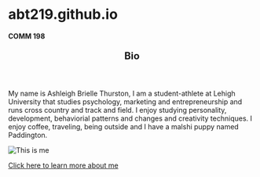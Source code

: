# abt219.github.io
<strong>COMM 198</strong>
<p><header><strong><p style="font-size:20px">Bio</p></strong></header><p>
  
<p>My name is Ashleigh Brielle Thurston, I am a student-athlete at Lehigh University that studies psychology, marketing and entrepreneurship and runs cross country and track and field. I enjoy studying personality, development, behaviorial patterns and changes and creativity techniques. I enjoy coffee, traveling, being outside and I have a malshi puppy named Paddington.</p>
<p><img src="https://pbs.twimg.com/profile_images/1074800912332394502/-akRd4Ew_400x400.jpg" alt="This is me" /></p>
<a href="https://www.linkedin.com/in/ashleigh-thurston">Click here to learn more about me</a>

